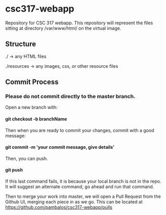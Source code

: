 # csc317-webapp
Repository for CSC 317 webapp. This repository will represent the files sitting at directory /var/www/html/ on the virtual image.

## Structure
./ -> any HTML files

./resources -> any images, css, or other resource files

## Commit Process

### Please do not commit directly to the master branch. 

Open a new branch with: 

#### git checkout -b branchName

Then when you are ready to commit your changes, commit with a good message:

#### git commit -m 'your commit message, give details'

Then, you can push. 

#### git push

If this last command fails, it is because your local branch is not in the repo. It will suggest an alternate command, go ahead and run that command.

Then to merge your work into master, we will open a Pull Request from the Github UI, merging each piece in as we go.
This can be located at https://github.com/pambalos/csc317-webapp/pulls
